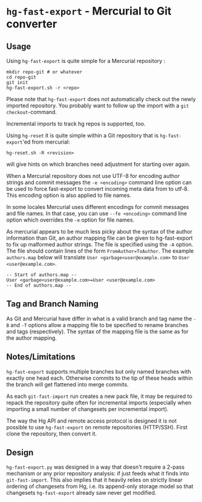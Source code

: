`hg-fast-export` - Mercurial to Git converter
=========================================================================

Usage
-----

Using `hg-fast-export` is quite simple for a Mercurial repository <repo>:

```
mkdir repo-git # or whatever
cd repo-git
git init
hg-fast-export.sh -r <repo>
```

Please note that `hg-fast-export` does not automatically check out the newly imported repository. You probably want to follow up the import with a `git checkout`-command.

Incremental imports to track hg repos is supported, too.

Using `hg-reset` it is quite simple within a Git repository that is `hg-fast-export`'ed from mercurial:

```
hg-reset.sh -R <revision>
```

will give hints on which branches need adjustment for starting over again.

When a Mercurial repository does not use UTF-8 for encoding author strings and commit messages the `-e <encoding>` command line option can be used to force fast-export to convert incoming meta data from <encoding> to utf-8. This encoding option is also applied to file names.

In some locales Mercurial uses different encodings for commit messages and file names. In that case, you can use `--fe <encoding>` command line option which overrides the `-e` option for file names.

As mercurial appears to be much less picky about the syntax of the author information than Git, an author mapping file can be given to hg-fast-export to fix up malformed author strings. The file is specified using the `-A` option. The file should contain lines of the form `FromAuthor=ToAuthor`. The example `authors.map` below will translate `User <garbage<user@example.com>` to `User <user@example.com>`.

```
-- Start of authors.map --
User <garbage<user@example.com>=User <user@example.com>
-- End of authors.map --
```

Tag and Branch Naming
---------------------

As Git and Mercurial have differ in what is a valid branch and tag name the `-B` and `-T` options allow a mapping file to be specified to rename branches and tags (respectively). The syntax of the mapping file is the same as for the author mapping.

Notes/Limitations
-----------------

`hg-fast-export` supports multiple branches but only named branches with exactly one head each. Otherwise commits to the tip of these heads within the branch will get flattened into merge commits.

As each `git-fast-import` run creates a new pack file, it may be required to repack the repository quite often for incremental imports (especially when importing a small number of changesets per incremental import).

The way the Hg API and remote access protocol is designed it is not possible to use `hg-fast-export` on remote repositories (HTTP/SSH). First clone the repository, then convert it.

Design
------

`hg-fast-export.py` was designed in a way that doesn't require a 2-pass mechanism or any prior repository analysis: if just feeds what it finds into `git-fast-import`. This also implies that it heavily relies on strictly linear ordering of changesets from Hg, i.e. its append-only storage model so that changesets `hg-fast-export` already saw never get modified.
